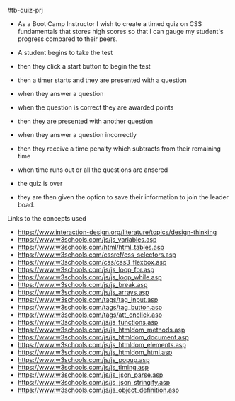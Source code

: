 #tb-quiz-prj

- As a Boot Camp Instructor
  I wish to create a timed quiz on CSS fundamentals that stores high scores
  so that I can gauge my student's progress compared to their peers.

- A student begins to take the test
- then they click a start button to begin the test
- then a timer starts and they are presented with a question
- when they answer a question
- when the question is correct they are awarded points
- then they are presented with another question
- when they answer a question incorrectly
- then they receive a time penalty which subtracts from their remaining time
- when time runs out or all the questions are ansered
- the quiz is over
- they are then given the option to save their information to join the leader boad.

Links to the concepts used

- https://www.interaction-design.org/literature/topics/design-thinking
- https://www.w3schools.com/js/js_variables.asp
- https://www.w3schools.com/html/html_tables.asp
- https://www.w3schools.com/cssref/css_selectors.asp
- https://www.w3schools.com/css/css3_flexbox.asp
- https://www.w3schools.com/js/js_loop_for.asp
- https://www.w3schools.com/js/js_loop_while.asp
- https://www.w3schools.com/js/js_break.asp
- https://www.w3schools.com/js/js_arrays.asp
- https://www.w3schools.com/tags/tag_input.asp
- https://www.w3schools.com/tags/tag_button.asp
- https://www.w3schools.com/tags/att_onclick.asp
- https://www.w3schools.com/js/js_functions.asp
- https://www.w3schools.com/js/js_htmldom_methods.asp
- https://www.w3schools.com/js/js_htmldom_document.asp
- https://www.w3schools.com/js/js_htmldom_elements.asp
- https://www.w3schools.com/js/js_htmldom_html.asp
- https://www.w3schools.com/js/js_popup.asp
- https://www.w3schools.com/js/js_timing.asp
- https://www.w3schools.com/js/js_json_parse.asp
- https://www.w3schools.com/js/js_json_stringify.asp
- https://www.w3schools.com/js/js_object_definition.asp
